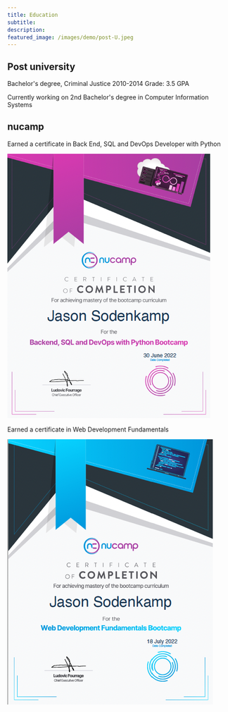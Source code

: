 ```yaml
---
title: Education
subtitle: 
description: 
featured_image: /images/demo/post-U.jpeg
---
```


## Post university

Bachelor's degree, Criminal Justice
2010-2014
Grade: 3.5 GPA

Currently working on 2nd Bachelor's degree in Computer Information Systems 

## nucamp

Earned a certificate in Back End, SQL and DevOps Developer with Python  
<div class="gallery" data-colums="1">
        <img src="/images/demo/python-cert.png">
</div>    

Earned a certificate in Web Development Fundamentals  
<div class="gallery" data-colums="1">
        <img src="/images/demo/web-development.png">
</div>    
